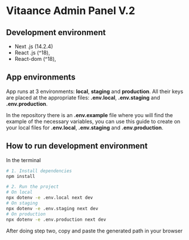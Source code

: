 # Vitaance Admin Panel V.2

## Development environment

- Next .js (14.2.4)
- React .js (^18),
- React-dom (^18),

## App environments

App runs at 3 environments: **local**, **staging** and **production**. All their keys are placed at the appropriate files: **.env.local**,  **.env.staging** and **.env.production**.

In the repository there is an **.env.example** file where you will find the example of the necessary variables, you can use this guide to create on your local files for  **.env.local**,  **.env.staging** and **.env.production**.

## How to run development environment

In the terminal

```bash
# 1. Install dependencies
npm install

# 2. Run the project
# On local
npx dotenv -e .env.local next dev
# On staging
npx dotenv -e .env.staging next dev
# On production
npx dotenv -e .env.production next dev
```

After doing step two, copy and paste the generated path in your browser

